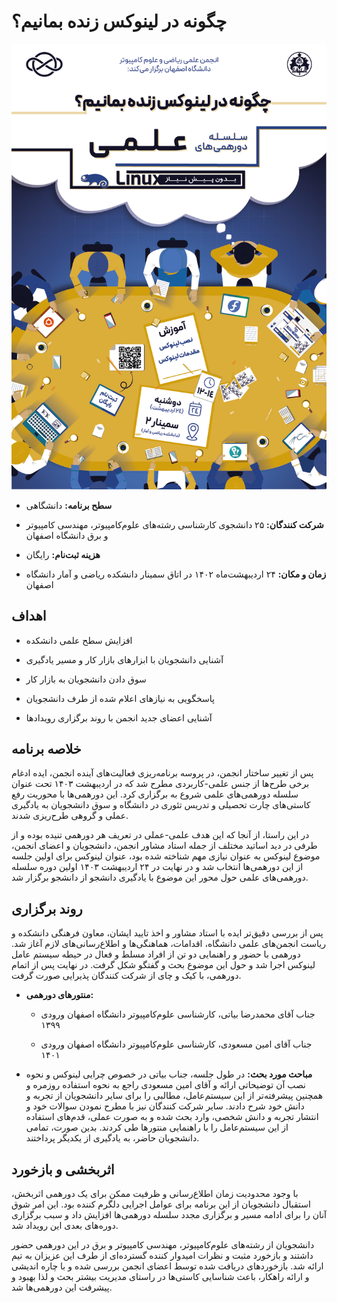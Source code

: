 # چگونه در لینوکس زنده بمانیم؟


![linux poster](linux-poster.png)


- **سطح برنامه:** دانشگاهی


- **شرکت کنندگان:** ۲۵ دانشجوی کارشناسی رشته‌های علوم‌کامپیوتر، مهندسی کامپیوتر و برق دانشگاه اصفهان


- **هزینه ثبت‌نام:** رایگان


- **زمان و مکان:** ۲۴ اردیبهشت‌ماه ۱۴۰۲ در اتاق سمینار دانشکده ریاضی و آمار دانشگاه اصفهان


## اهداف


- افزایش سطح علمی دانشکده


- آشنایی دانشجویان با ابزارهای بازار کار و مسیر یادگیری


- سوق دادن دانشجویان به بازار کار


- پاسخگویی به نیازهای اعلام شده از طرف دانشجویان


- آشنایی اعضای جدید انجمن با روند برگزاری رویدادها


## خلاصه برنامه


پس از تغییر ساختار انجمن، در پروسه برنامه‌ریزی فعالیت‌های آینده انجمن، ایده ادغام برخی طرح‌ها از جنس علمی-کاربردی مطرح شد که در اردیبهشت ۱۴۰۳ تحت عنوان سلسله دورهمی‌های علمی شروع به برگزاری کرد. این دورهمی‌ها با محوریت رفع کاستی‌های چارت تحصیلی و تدریس تئوری در دانشگاه و سوق دانشجویان به یادگیری عملی و گروهی طرح‌ریزی شدند.


در این راستا، از آنجا که این هدف علمی-عملی در تعریف هر دورهمی تنیده بوده و از طرفی در دید اساتید مختلف از جمله استاد مشاور انجمن، دانشجویان و اعضای انجمن، موضوع لینوکس به عنوان نیازی مهم شناخته شده بود، عنوان لینوکس برای اولین جلسه از این دورهمی‌ها انتخاب شد و در نهایت در ۲۴ اردیبهشت ۱۴۰۳ اولین دوره سلسله دورهمی‌های علمی حول محور این موضوع با یادگیری دانشجو از دانشجو برگزار شد.


## روند برگزاری


پس از بررسی دقیق‌تر ایده با استاد مشاور و اخذ تایید ایشان، معاون فرهنگی دانشکده و ریاست انجمن‌های علمی دانشگاه، اقدامات، هماهنگی‌ها و اطلاع‌رسانی‌های لازم آغاز شد. دورهمی با حضور و راهنمایی دو تن از افراد مسلط و فعال در حیطه سیستم عامل لینوکس اجرا شد و حول این موضوع بحث و گفتگو شکل گرفت. در نهایت پس از اتمام دورهمی، با کیک و چای از شرکت کنندگان پذیرایی صورت گرفت.


- **منتورهای دورهمی:**


	- جناب آقای محمدرضا بیاتی، کارشناسی علوم‌کامپیوتر دانشگاه اصفهان ورودی ۱۳۹۹


	- جناب آقای امین مسعودی، کارشناسی علوم‌کامپیوتر دانشگاه اصفهان ورودی ۱۴۰۱    


- **مباحث مورد بحث:** در طول جلسه، جناب بیاتی در خصوص چرایی لینوکس و نحوه نصب آن توضیحاتی ارائه و آقای امین مسعودی راجع به نحوه استفاده روزمره و همچنین پیشرفته‌تر از این سیستم‌عامل، مطالبی را برای سایر دانشجویان از تجربه و دانش خود شرح دادند. سایر شرکت کنندگان نیز با مطرح نمودن سوالات خود و انتشار تجربه و دانش شخصی، وارد بحث شده و به صورت عملی، قدم‌های استفاده از این سیستم‌عامل را با راهنمایی منتورها طی کردند. بدین صورت، تمامی دانشجویان حاضر، به یادگیری از یکدیگر پرداختند.

## اثربخشی و بازخورد


با وجود محدودیت زمان اطلاع‌رسانی و ظرفیت ممکن برای یک دورهمی اثربخش، استقبال دانشجویان از این برنامه برای عوامل اجرایی دلگرم کننده بود. این امر شوق آنان را برای ادامه مسیر و برگزاری مجدد سلسله دورهمی‌ها افزایش داد و سبب برگزاری دوره‌های بعدی این رویداد شد. 


دانشجویان از رشته‌های علوم‌کامپیوتر، مهندسی کامپیوتر و برق در این دورهمی حضور داشتند و بازخورد مثبت و نظرات امیدوار کننده گسترده‌ای از طرف این عزیزان به تیم ارائه شد. بازخوردهای دریافت شده توسط اعضای انجمن بررسی شده و با چاره اندیشی و ارائه راهکار، باعث شناسایی کاستی‌ها در راستای مدیریت بیشتر بحث و لذا بهبود و پیشرفت این دورهمی‌ها شد.

